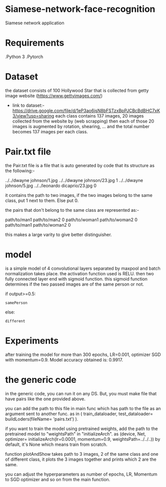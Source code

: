 # Siamese-network-face-recognition
Siamese network application
# Requirements
.Python 3
.Pytorch
# Dataset
the dataset consists of 100 Hollywood Star that is collected from getty image website
(https://www.gettyimages.com/)

* link to dataset:- https://drive.google.com/file/d/1eP3ao6jsN8bFSTzxBpPJCBcBdBHC7xK3/view?usp=sharing
each class contains 137 images, 20 images collected from the website by (web scrapping) then
each of those 20 images is augmented by rotation, shearing, ... and the total number becomes 137 images per each class.

# Pair.txt file
the Pair.txt file is a file that is auto generated by code that its structure as the following:-

../../dwayne johnson/1.jpg   ../../dwayne johnson/23.jpg    1
../../dwayne johnson/5.jpg   ../../leonardo dicaprio/23.jpg    0

it contains the path to two images, if the two images belong to the same class, put 1 next to them.
Else put 0.

the pairs that don't belong to the same class are represented as:-

path/to/man1    path/to/man2    0
path/to/woman1  path/to/woman2  0
path/to/man1    path/to/woman2  0

this makes a large varity to give better distinguisher.

# model
is a simple model of 4 convolutional layers separated by maxpool and batch normalization takes place. the activation function used is RELU. then two fully connected layer end with sigmoid function. this sigmoid function determines if the two passed images are of the same person or not.

if output>=0.5:

	samePerson

else:

	different

# Experiments  
after training the model for more than 300 epochs, LR=0.001, optimizer SGD with momentum=0.9. Model accuracy obtained is: 0.9917.  

# the generic code
in the generic code, you can run it on any DS. But, you must make file that have pairs like the one provided above.

you can add the path to this file in main func which has path to the file as an argument sent to another func. as in ( train_dataloader, test_dataloader= buildLoders(fileName= 'pairs.txt') ).

if you want to train the model using pretrained weights, add the path to the pretrained model to "weightsPath" in "initializeArch". as (device, Net, optimizer= initializeArch(lr=0.0001, momentum=0.9, weightsPath=../../..)) by default, it's None which means train from scratch.

function plotAndShow takes path to 3 images, 2 of the same class and one of different class, it plots the 3 images together and prints which 2 are the same.

you can adjust the hyperparameters as number of epochs, LR, Momentum to SGD optimizer and so on from the main function.